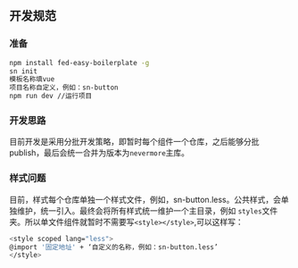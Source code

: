 ## 开发规范

### 准备

```bash
npm install fed-easy-boilerplate -g
sn init
模板名称填vue
项目名称自定义，例如：sn-button
npm run dev //运行项目
```
### 开发思路

目前开发是采用分批开发策略，即暂时每个组件一个仓库，之后能够分批publish，最后会统一合并为版本为`nevermore`主库。

### 样式问题
目前，样式每个仓库单独一个样式文件，例如，sn-button.less。公共样式，会单独维护，统一引入。最终会将所有样式统一维护一个主目录，例如 `styles`文件夹。所以单文件组件就暂时不需要写`<style></style>`,可以这样写：

```bash
<style scoped lang="less">
@import '固定地址' + ‘自定义的名称，例如：sn-button.less’
</style>

```

